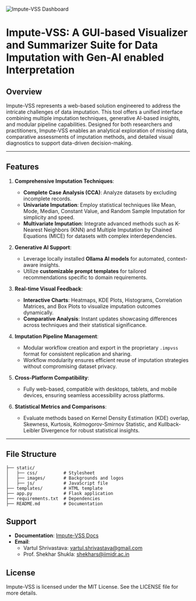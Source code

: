 ![Impute-VSS Dashboard](images/header.png "Impute-VSS Dashboard")

# Impute-VSS: A GUI-based Visualizer and Summarizer Suite for Data Imputation with Gen-AI enabled Interpretation

## Overview
Impute-VSS represents a web-based solution engineered to address the intricate challenges of data imputation. This tool offers a unified interface combining multiple imputation techniques, generative AI-based insights, and modular pipeline capabilities. Designed for both researchers and practitioners, Impute-VSS enables an analytical exploration of missing data, comparative assessments of imputation methods, and detailed visual diagnostics to support data-driven decision-making.

---

## Features

1. **Comprehensive Imputation Techniques**:
   - **Complete Case Analysis (CCA)**: Analyze datasets by excluding incomplete records.
   - **Univariate Imputation**: Employ statistical techniques like Mean, Mode, Median, Constant Value, and Random Sample Imputation for simplicity and speed.
   - **Multivariate Imputation**: Integrate advanced methods such as K-Nearest Neighbors (KNN) and Multiple Imputation by Chained Equations (MICE) for datasets with complex interdependencies.

2. **Generative AI Support**:
   - Leverage locally installed **Ollama AI models** for automated, context-aware insights.
   - Utilize **customizable prompt templates** for tailored recommendations specific to domain requirements.

3. **Real-time Visual Feedback**:
   - **Interactive Charts**: Heatmaps, KDE Plots, Histograms, Correlation Matrices, and Box Plots to visualize imputation outcomes dynamically.
   - **Comparative Analysis**: Instant updates showcasing differences across techniques and their statistical significance.

4. **Imputation Pipeline Management**:
   - Modular workflow creation and export in the proprietary `.impvss` format for consistent replication and sharing.
   - Workflow modularity ensures efficient reuse of imputation strategies without compromising dataset privacy.

5. **Cross-Platform Compatibility**:
   - Fully web-based, compatible with desktops, tablets, and mobile devices, ensuring seamless accessibility across platforms.

6. **Statistical Metrics and Comparisons**:
   - Evaluate methods based on Kernel Density Estimation (KDE) overlap, Skewness, Kurtosis, Kolmogorov-Smirnov Statistic, and Kullback-Leibler Divergence for robust statistical insights.

---

## File Structure
```
├── static/
│   ├── css/          # Stylesheet
│   ├── images/       # Backgrounds and logos
│   ├── js/           # JavaScript file
├── templates/        # HTML template
├── app.py            # Flask application
├── requirements.txt  # Dependencies
├── README.md         # Documentation
```

## Support
- **Documentation**: [Impute-VSS Docs](https://vartul-shrivastava.github.io/ImputeVSS-documentation-github.io/)
- **Email**: 
  - Vartul Shrivastava: vartul.shrivastava@gmail.com
  - Prof. Shekhar Shukla: shekhars@iimidr.ac.in

## License
Impute-VSS is licensed under the MIT License. See the LICENSE file for more details.
